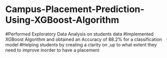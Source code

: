 # Campus-Placement-Prediction-Using-XGBoost-Algorithm

#Performed Exploratory Data Analysis on students data
#Implemented XGBoost Algorithm and obtained an Accuracy of 88.2% for a classification model
#Helping students by creating a clarity on ,up to what extent they need to improve inorder to have a placement
